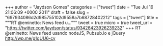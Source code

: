 
+++
author = "Jaydson Gomes"
categories = ["tweet"]
date = "Tue Jul 19 21:06:09 +0000 2011"
draft = false
slug = "697934086d2d985755102d9558a7b68728402212"
tags = ["tweet"]
title = """RT @eminetto: News feed u..."""
tweet = true
micro = true
tweet_url = "https://twitter.com/jaydson/status/93426423926239232"
+++
RT @eminetto: News feed usando nodeJS, Pubsub.io e jQuery http://wp.me/p1gUU6-cy
